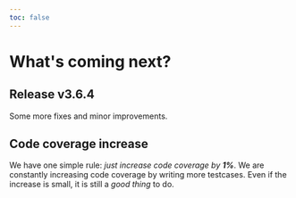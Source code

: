 ```yaml
---
toc: false
---
```


# What's coming next?

## Release v3.6.4

Some more fixes and minor improvements.


## Code coverage increase

We have one simple rule: _just increase code coverage by **1%**_.
We are constantly increasing code coverage by writing more testcases.
Even if the increase is small, it is still a _good thing_ to do.
